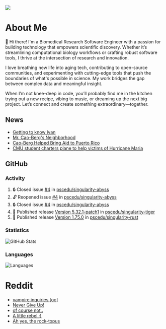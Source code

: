 ![](https://komarev.com/ghpvc/?username=icaoberg)

# About Me
👋 Hi there! I'm a Biomedical Research Software Engineer with a passion for building technology that empowers scientific discovery. Whether it’s streamlining computational biology workflows or crafting robust software tools, I thrive at the intersection of research and innovation.

I love breathing new life into aging tech, contributing to open-source communities, and experimenting with cutting-edge tools that push the boundaries of what's possible in science. My work bridges the gap between complex data and meaningful insight.

When I’m not knee-deep in code, you’ll probably find me in the kitchen trying out a new recipe, vibing to music, or dreaming up the next big project. Let’s connect and create something extraordinary—together.

## News
* [Getting to know Ivan](https://www.psc.edu/ivan-inside-psc-spotlight-2/)
* [Mr. Cao-Berg's Neighborhood](https://www.cmu.edu/engage/about-us/news/alumni/profile-cao-berg.html)
* [Cao-Berg Helped Bring Aid to Puerto Rico](https://www.cmu.edu/piper/news/archives/2018/february/ivan-cao-berg.html)
* [CMU student charters plane to help victims of Hurricane Maria](http://thetartan.org/2017/10/30/news/puerto-rico-aid)

## GitHub
### Activity
<!--START_SECTION:activity-->
1. 🔒 Closed issue [#4](https://github.com/pscedu/singularity-abyss/issues/4) in [pscedu/singularity-abyss](https://github.com/pscedu/singularity-abyss)
2. 🔓 Reopened issue [#4](https://github.com/pscedu/singularity-abyss/issues/4) in [pscedu/singularity-abyss](https://github.com/pscedu/singularity-abyss)
3. 🔒 Closed issue [#4](https://github.com/pscedu/singularity-abyss/issues/4) in [pscedu/singularity-abyss](https://github.com/pscedu/singularity-abyss)
4. 🚀 Published release [Version 5.32.1-patch1](https://github.com/pscedu/singularity-tiger/releases/tag/v5.32.1-patch1) in [pscedu/singularity-tiger](https://github.com/pscedu/singularity-tiger)
5. 🚀 Published release [Version 1.75.0](https://github.com/pscedu/singularity-rust/releases/tag/v1.75.0) in [pscedu/singularity-rust](https://github.com/pscedu/singularity-rust)
<!--END_SECTION:activity-->

### Statistics
![GitHub Stats](https://github-readme-stats.vercel.app/api?username=icaoberg&count_private=true&show_icons=true)

### Languages
![Languages](https://github-readme-stats.vercel.app/api/top-langs/?username=icaoberg&show_icons=true&langs_count=10&hide=HTML,C,CSS,M)

# Reddit
<!-- BLOG-POST-LIST:START -->
- [vampire inquiries [oc]](https://www.reddit.com/r/u_icaoberg/comments/1705gy9/vampire_inquiries_oc/)
- [Never Give Up!](https://www.reddit.com/r/u_icaoberg/comments/13mcab5/never_give_up/)
- [of course not..](https://www.reddit.com/r/u_icaoberg/comments/13mc9h5/of_course_not/)
- [A little rebel :&rpar;](https://www.reddit.com/r/u_icaoberg/comments/13mc6yc/a_little_rebel/)
- [Ah yes, the rock-topus](https://www.reddit.com/r/u_icaoberg/comments/13mc4xk/ah_yes_the_rocktopus/)
<!-- BLOG-POST-LIST:END -->
